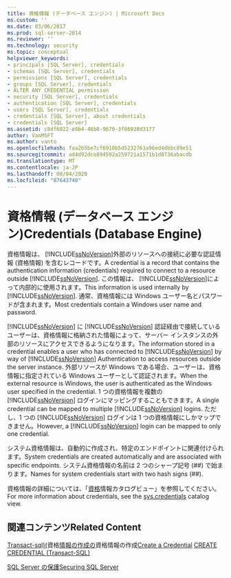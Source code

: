 ```yaml
---
title: 資格情報 (データベース エンジン) | Microsoft Docs
ms.custom: ''
ms.date: 03/06/2017
ms.prod: sql-server-2014
ms.reviewer: ''
ms.technology: security
ms.topic: conceptual
helpviewer_keywords:
- principals [SQL Server], credentials
- schemas [SQL Server], credentials
- permissions [SQL Server], credentials
- groups [SQL Server], credentials
- ALTER ANY CREDENTIAL permission
- security [SQL Server], credentials
- authentication [SQL Server], credentials
- users [SQL Server], credentials
- credentials [SQL Server], about credentials
- credentials [SQL Server]
ms.assetid: c8df6022-e0b4-46b8-9670-3f86938d3177
author: VanMSFT
ms.author: vanto
ms.openlocfilehash: faa2b5be7cf6918b5d5232763a96ed4dbbc89e51
ms.sourcegitcommit: ad4d92dce894592a259721a1571b1d8736abacdb
ms.translationtype: MT
ms.contentlocale: ja-JP
ms.lasthandoff: 08/04/2020
ms.locfileid: "87643740"
---
```

# <a name="credentials-database-engine"></a><span data-ttu-id="d1775-102">資格情報 (データベース エンジン)</span><span class="sxs-lookup"><span data-stu-id="d1775-102">Credentials (Database Engine)</span></span>
  <span data-ttu-id="d1775-103">資格情報は、 [!INCLUDE[ssNoVersion](../../../includes/ssnoversion-md.md)]外部のリソースへの接続に必要な認証情報 (資格情報) を含むレコードです。</span><span class="sxs-lookup"><span data-stu-id="d1775-103">A credential is a record that contains the authentication information (credentials) required to connect to a resource outside [!INCLUDE[ssNoVersion](../../../includes/ssnoversion-md.md)].</span></span> <span data-ttu-id="d1775-104">この情報は、 [!INCLUDE[ssNoVersion](../../../includes/ssnoversion-md.md)]によって内部的に使用されます。</span><span class="sxs-lookup"><span data-stu-id="d1775-104">This information is used internally by [!INCLUDE[ssNoVersion](../../../includes/ssnoversion-md.md)].</span></span> <span data-ttu-id="d1775-105">通常、資格情報には Windows ユーザー名とパスワードが含まれます。</span><span class="sxs-lookup"><span data-stu-id="d1775-105">Most credentials contain a Windows user name and password.</span></span>  
  
 <span data-ttu-id="d1775-106">[!INCLUDE[ssNoVersion](../../../includes/ssnoversion-md.md)] に [!INCLUDE[ssNoVersion](../../../includes/ssnoversion-md.md)] 認証経由で接続しているユーザーは、資格情報に格納された情報によって、サーバー インスタンスの外部のリソースにアクセスできるようになります。</span><span class="sxs-lookup"><span data-stu-id="d1775-106">The information stored in a credential enables a user who has connected to [!INCLUDE[ssNoVersion](../../../includes/ssnoversion-md.md)] by way of [!INCLUDE[ssNoVersion](../../../includes/ssnoversion-md.md)] Authentication to access resources outside the server instance.</span></span> <span data-ttu-id="d1775-107">外部リソースが Windows である場合、ユーザーは、資格情報に指定されている Windows ユーザーとして認証されます。</span><span class="sxs-lookup"><span data-stu-id="d1775-107">When the external resource is Windows, the user is authenticated as the Windows user specified in the credential.</span></span> <span data-ttu-id="d1775-108">1 つの資格情報を複数の [!INCLUDE[ssNoVersion](../../../includes/ssnoversion-md.md)] ログインにマッピングすることもできます。</span><span class="sxs-lookup"><span data-stu-id="d1775-108">A single credential can be mapped to multiple [!INCLUDE[ssNoVersion](../../../includes/ssnoversion-md.md)] logins.</span></span> <span data-ttu-id="d1775-109">ただし、1 つの [!INCLUDE[ssNoVersion](../../../includes/ssnoversion-md.md)] ログインは 1 つの資格情報にしかマップできません。</span><span class="sxs-lookup"><span data-stu-id="d1775-109">However, a [!INCLUDE[ssNoVersion](../../../includes/ssnoversion-md.md)] login can be mapped to only one credential.</span></span>  
  
 <span data-ttu-id="d1775-110">システム資格情報は、自動的に作成され、特定のエンドポイントに関連付けられます。</span><span class="sxs-lookup"><span data-stu-id="d1775-110">System credentials are created automatically and are associated with specific endpoints.</span></span> <span data-ttu-id="d1775-111">システム資格情報の名前は 2 つのシャープ記号 (##) で始まります。</span><span class="sxs-lookup"><span data-stu-id="d1775-111">Names for system credentials start with two hash signs (##).</span></span>  
  
 <span data-ttu-id="d1775-112">資格情報の詳細については、「[資格](/sql/relational-databases/system-catalog-views/sys-credentials-transact-sql)情報カタログビュー」を参照してください。</span><span class="sxs-lookup"><span data-stu-id="d1775-112">For more information about credentials, see the [sys.credentials](/sql/relational-databases/system-catalog-views/sys-credentials-transact-sql) catalog view.</span></span>  
  
## <a name="related-content"></a><span data-ttu-id="d1775-113">関連コンテンツ</span><span class="sxs-lookup"><span data-stu-id="d1775-113">Related Content</span></span>  
 <span data-ttu-id="d1775-114">[Transact-sql&#41;&#40;](/sql/t-sql/statements/create-credential-transact-sql)資格[情報の作成の](../authentication-access/create-a-credential.md)資格情報の作成</span><span class="sxs-lookup"><span data-stu-id="d1775-114">[Create a Credential](../authentication-access/create-a-credential.md) [CREATE CREDENTIAL &#40;Transact-SQL&#41;](/sql/t-sql/statements/create-credential-transact-sql)</span></span>  
  
 [<span data-ttu-id="d1775-115">SQL Server の保護</span><span class="sxs-lookup"><span data-stu-id="d1775-115">Securing SQL Server</span></span>](../securing-sql-server.md)  
  
  
